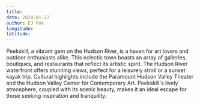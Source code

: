 ```yaml
---
title: 
date: 2024-01-27
author: EJ Fox
longitude: 
latitude: 
---
```


Peekskill, a vibrant gem on the Hudson River, is a haven for art lovers and outdoor enthusiasts alike. This eclectic town boasts an array of galleries, boutiques, and restaurants that reflect its artistic spirit. The Hudson River waterfront offers stunning views, perfect for a leisurely stroll or a sunset kayak trip. Cultural highlights include the Paramount Hudson Valley Theater and the Hudson Valley Center for Contemporary Art. Peekskill's lively atmosphere, coupled with its scenic beauty, makes it an ideal escape for those seeking inspiration and tranquility.